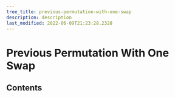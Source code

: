 ```yaml
---
tree_title: previous-permutation-with-one-swap
description: description
last_modified: 2022-06-09T21:23:28.2328
---
```


# Previous Permutation With One Swap

## Contents
